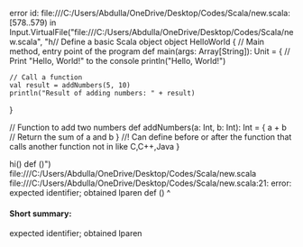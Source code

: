 error id: file:///C:/Users/Abdulla/OneDrive/Desktop/Codes/Scala/new.scala:[578..579) in Input.VirtualFile("file:///C:/Users/Abdulla/OneDrive/Desktop/Codes/Scala/new.scala", "h// Define a basic Scala object
object HelloWorld {
  // Main method, entry point of the program
  def main(args: Array[String]): Unit = {
    // Print "Hello, World!" to the console
    println("Hello, World!")
    
    // Call a function
    val result = addNumbers(5, 10)
    println("Result of adding numbers: " + result)
  }

  // Function to add two numbers
  def addNumbers(a: Int, b: Int): Int = {
    a + b // Return the sum of a and b
  }
  //! Can define before or after the function that calls another function not in like C,C++,Java
}

hi()
def ()")
file:///C:/Users/Abdulla/OneDrive/Desktop/Codes/Scala/new.scala
file:///C:/Users/Abdulla/OneDrive/Desktop/Codes/Scala/new.scala:21: error: expected identifier; obtained lparen
def ()
    ^
#### Short summary: 

expected identifier; obtained lparen